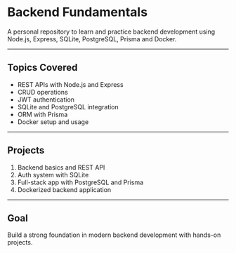 # Backend Fundamentals

A personal repository to learn and practice backend development using Node.js, Express, SQLite, PostgreSQL, Prisma and Docker.

---

## Topics Covered

- REST APIs with Node.js and Express  
- CRUD operations  
- JWT authentication  
- SQLite and PostgreSQL integration  
- ORM with Prisma  
- Docker setup and usage

---

## Projects

1. Backend basics and REST API  
2. Auth system with SQLite  
3. Full-stack app with PostgreSQL and Prisma  
4. Dockerized backend application

---

## Goal

Build a strong foundation in modern backend development with hands-on projects.
